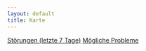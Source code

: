 ```yaml
---
layout: default
title: Karte
---
```


<a href="#" id="btn1" onClick="showDisruptionMarkers()" class="btn btn-md btn-secondary">Störungen (letzte 7 Tage)</a>
<a href="#" id="btn2" onClick="showFutureProblemMarkers()" class="btn btn-md btn-outline-secondary">Mögliche Probleme</a>

<div id="failureMap" style="height:600px;"></div>

<script>
    fetch("data/low_tele.json")
      .then(response => response.json())
      .then(json => setupPossibleFutureProblems(json));

  let map = L.map('failureMap').setView([47.320788, 8.064205], 11);

  L.tileLayer('https://{s}.tile.openstreetmap.org/{z}/{x}/{y}.png', {
      attribution: '&copy; <a href="https://www.openstreetmap.org/copyright">OpenStreetMap</a> contributors'
  }).addTo(map);

  let latlngs = [
    [47.30673582018146,8.05031330807258],
    [47.30809702928747,8.05063361789288],
    [47.30957344122759,8.05127060739907],
    [47.31091802115896,8.05127622168936],
    [47.31210882286143,8.05126324457229],
    [47.31386368110663,8.05176272691625],
    [47.31578581115923,8.05267703205103],
    [47.31754366324662,8.05253189263135],
    [47.31899997630777,8.05265964268196],
    [47.3198396038757,8.05282004922666],
    [47.32014101907607,8.05288291550981],
    [47.32095477803631,8.0530491311416],
    [47.32246862008699,8.05347456327568],
    [47.32415318883002,8.05404967276252],
    [47.32588773021185,8.05458738511436],
    [47.32788134010193,8.05457721461836],
    [47.3293198304607,8.05453436043397],
    [47.3298404956721,8.05455509413731],
    [47.33100595371387,8.05464721374064],
    [47.33277881691319,8.05447929743589],
    [47.33437258980015,8.05425402981157],
    [47.33550476572658,8.05424339223968],
    [47.33674529739524,8.05369142357477],
    [47.33799723131922,8.05355489223796],
    [47.33891113870513,8.05312735073321],
    [47.33918568031383,8.05299425550134],
    [47.33990873076037,8.0528935536384],
    [47.34109094638875,8.05327315960059],
    [47.34254331302941,8.05323848955326],
    [47.34371331022361,8.05257279758128],
    [47.34397526943035,8.05241229619851],
    [47.3450030270161,8.05176615616874],
    [47.34660018381647,8.05094245995317],
    [47.34837339519854,8.04994577621275],
    [47.35008431270265,8.04913198280035],
    [47.35142860883962,8.04821821610045],
    [47.35270674522961,8.04754108157486],
    [47.35393755369282,8.04702270316078],
    [47.35493785155821,8.0467429496125],
    [47.35556100040054,8.04653810043609],
    [47.35617659628527,8.04660228649943],
    [47.35657377072094,8.04670454341965],
    [47.35702191616622,8.04669336749925],
    [47.35806267358574,8.04634289251758],
    [47.35929369487501,8.04622087308634],
    [47.36063711968862,8.04625735470111],
    [47.36120217579578,8.04539122810928],
    [47.36142522014436,8.045011135045],
    [47.36235975517356,8.0434470016968],
    [47.36347331616328,8.04166455154443],
    [47.364565772623,8.04175006138238],
    [47.36496385106454,8.04245577058664],
    [47.36561207265341,8.0434090073843],
    [47.36685397121192,8.04413715548591],
    [47.36824380687276,8.04453656238103],
    [47.36910090995926,8.04449999132864],
    [47.36997403203275,8.04447823912567],
    [47.37093795019717,8.04561073186981],
    [47.37210974344551,8.04684068810407],
    [47.37344078905464,8.04805195422972],
    [47.37492424271611,8.04911976233187],
    [47.37588255752903,8.04938100715694],
    [47.37614034448476,8.04944408813717],
    [47.37726861200287,8.04971433724531],
    [47.37907055406035,8.0501624443085],
    [47.38097011478402,8.05063289718288],
    [47.38264015642211,8.0506761473405],
    [47.38361826507047,8.05054358070789],
    [47.38403937728627,8.05046226358082],
    [47.38546027275211,8.05016838867204],
    [47.38707611757317,8.04982560655162],
    [47.38842842693703,8.04990554057674],
    [47.3897291816811,8.05067430915012],
    [47.39055180725442,8.05167550074458],
    [47.39091401070633,8.05278460620167],
    [47.39102941437884,8.05319167729159],
    [47.39133862897466,8.05376661823295],
    [47.39177557351709,8.05466480927803],
    [47.39222167776447,8.05616240612538],
    [47.39280924783177,8.05891003068623],
    [47.39343199353953,8.06176844954462],
    [47.39373133211727,8.06474042092652],
    [47.39255269267865,8.06747513564097],
    [47.39081093872619,8.06877744358623],
    [47.38973686331783,8.06967515967098],
    [47.38918462071499,8.07018789630824],
    [47.38825132920788,8.07111623892363],
    [47.38681626380087,8.07266019186181],
    [47.38492302157893,8.07500759032985],
    [47.38299332584995,8.07789985433406],
    [47.38097802526742,8.08096714934507],
    [47.37899195965691,8.08396600146297],
    [47.37656434417264,8.08548955961722],
    [47.37391277775424,8.08552162917104],
    [47.37233003288645,8.0838212474109],
    [47.37127407630058,8.08230782467055],
    [47.37086664883684,8.08178478027889],
    [47.3703843009815,8.08120329291386],
    [47.36929657517122,8.08134833982215],
    [47.36849742934925,8.08292115077629],
    [47.36740509511122,8.08535333781406],
    [47.36589906319064,8.08828719866244],
    [47.36457556945048,8.09077068153954],
    [47.36391793239066,8.09236122136126],
    [47.36372198213525,8.09408954092021],
    [47.36322873993764,8.09648558959119],
    [47.3620739259143,8.09815141009207],
    [47.36164266084083,8.0990116426139],
    [47.36122173926172,8.09980041819902],
    [47.3599733201077,8.10201286968275],
    [47.35826484052326,8.10479809913339],
    [47.35666506214356,8.10638146397489],
    [47.35628906821943,8.10668895634117],
    [47.35544161514524,8.10737484107854],
    [47.35338756629394,8.10898009906772],
    [47.35081292521281,8.11092851838543],
    [47.34808187445391,8.11232004472354],
    [47.3454231148615,8.11279590033928],
    [47.34341423808999,8.11348473516597],
    [47.34134219995203,8.11413645529301],
    [47.33858125076442,8.11412315527626],
    [47.33575117958051,8.11344042632323],
    [47.33363319718907,8.11268545058387],
    [47.33195221483459,8.11359360006415],
    [47.3305649973982,8.11437409423302],
    [47.32955792305027,8.11446660267346],
    [47.32907564918396,8.11425733942914],
    [47.32812663824373,8.11388068132166],
    [47.32631160988453,8.11330388224988],
    [47.32404276486873,8.11313337451368],
    [47.32119447173499,8.11350936282343],
    [47.3183444693482,8.11280291896279],
    [47.31592666460143,8.11270755480122],
    [47.31463777568154,8.11303188521683],
    [47.31416070538434,8.11321466916002],
    [47.31318020166724,8.11356084967264],
    [47.31182000736646,8.11404643372371],
    [47.31057753988156,8.11474463551944],
    [47.30965067187173,8.11535035903028],
    [47.30880523384968,8.11574173427116],
    [47.30766738091358,8.11655596750647],
    [47.30646427723107,8.11760081557445],
    [47.30519584062286,8.11863327165807],
    [47.30339814368731,8.11992253602831],
    [47.3022874881008,8.12097163820935],
    [47.30100922510074,8.1227676547451],
    [47.29963971160309,8.12366313024339],
    [47.29881164280894,8.12408942388007],
    [47.29847226011616,8.12429240046183],
    [47.29746252958633,8.12491930130127],
    [47.29650129155437,8.12599804661712],
    [47.29500463328918,8.12691525160862],
    [47.29366109655721,8.12819975772474],
    [47.29230584639844,8.13048024733098],
    [47.29034018554388,8.1334609059607],
    [47.28817588620608,8.13625941819965],
    [47.28590450937242,8.13885111858115],
    [47.28350161691505,8.14043803649275],
    [47.28152676782504,8.14165397966492],
    [47.28040900122814,8.1428967272008],
    [47.28040781326494,8.14448075145275],
    [47.28058144034532,8.14493221927768],
    [47.28109986485167,8.1459148132441],
    [47.28242914590772,8.14696031639783],
    [47.28324206841565,8.14903631284007],
    [47.28320234252005,8.15109050461992],
    [47.2826418981432,8.15249188664811],
    [47.28221510821962,8.15321092755144],
    [47.28195666922045,8.15364667225015],
    [47.28092278023641,8.15522322224256],
    [47.27952464018738,8.15711230952733],
    [47.27776622291532,8.15948818289731],
    [47.27588602638598,8.16248326416715],
    [47.27459848458808,8.1652053517949],
    [47.27369217848405,8.16679204700081],
    [47.27310319352482,8.16766709455613],
    [47.27270986755017,8.16787571228317],
    [47.27227904758354,8.1680836591069],
    [47.27147231618843,8.16901624094871],
    [47.27034798019691,8.1708613525161],
    [47.26866853155505,8.17359479744894],
    [47.26656467445456,8.17642221606075],
    [47.26395860052357,8.17808216736521],
    [47.26127853551652,8.17941591747903],
    [47.25887182294873,8.18042979115173],
    [47.25734272431938,8.18140448320653],
    [47.25692286949249,8.18172216847051],
    [47.25580082011929,8.18252805989386],
    [47.25459831841017,8.1833527949083],
    [47.25422116969105,8.18361610250544],
    [47.25315794665116,8.18408995029801],
    [47.25143843953671,8.18435105043711],
    [47.25019889241107,8.18455266009042],
    [47.2497075201981,8.184626272724],
    [47.24832598586634,8.18531553790084],
    [47.24662640883412,8.18644350599011],
    [47.24483074443781,8.18762156520046],
    [47.24309813367947,8.18858959327674],
    [47.24201231922295,8.18897548505507],
    [47.24132572165443,8.18921018150488],
    [47.24075064211624,8.18941534393256]
  ];

  let polyline = L.polyline(latlngs, {color: 'black', smoothFactor: 0.25}).addTo(map);

  // zoom the map to the polyline
  map.fitBounds(polyline.getBounds());

  let disruptionData = [
    [47.30487034137401, 8.04946883884298, '2020-02-10 03:06:12', 'Stoerung: Zwangsbremse wurde aktiviert'],
    [47.30463778488183, 8.04936795918144, '2020-02-10 03:08:53', 'Stoerung: Zwangsbremse wurde aktiviert'],
    [47.30531711841573, 8.04966393509257, '2020-02-10 16:52:17', 'Stoerung: Zwangsbremse wurde aktiviert'],
    [47.24056912225743, 8.18948005268825, '2020-02-11 04:14:08', 'Stoerung: Zwangsbremse wurde aktiviert'],
    [47.24084052935401, 8.18938330065451, '2020-02-11 04:18:15', 'Stoerung: Zwangsbremse wurde aktiviert'],
    [47.24131088664542, 8.18921547476113, '2020-02-11 05:41:25', 'Stoerung: Zwangsbremse wurde aktiviert'],
    [47.33493682322066, 8.11325197868008, '2020-02-11 12:58:04', 'Stoerung: Zwangsbremse wurde aktiviert'],
    [47.24097666261870, 8.18933472871057, '2020-02-11 15:50:13', 'Stoerung: Zwangsbremse wurde aktiviert'],
    [47.30533077177571, 8.04967051641620, '2020-02-11 19:36:38', 'Stoerung: Zwangsbremse wurde aktiviert'],
    [47.24134579254899, 8.18920302004056, '2020-02-12 03:59:49', 'Stoerung: Zwangsbremse wurde aktiviert'],
    [47.24111105034746, 8.18928677803638, '2020-02-12 04:18:35', 'Stoerung: Zwangsbremse wurde aktiviert'],
    [47.30638152548883, 8.05017091633066, '2020-02-12 06:35:41', 'Stoerung: Zwangsbremse wurde aktiviert'],
    [47.24096270025727, 8.18933971059880, '2020-02-12 16:34:30', 'Stoerung: Zwangsbremse wurde aktiviert'],
    [47.30556943422742, 8.04980767192201, '2020-02-13 03:51:47', 'Stoerung: Zwangsbremse wurde aktiviert'],
    [47.30546857950056, 8.04973896735244, '2020-02-13 03:59:12', 'Stoerung: Zwangsbremse wurde aktiviert'],
    [47.30639104455441, 8.05017479750375, '2020-02-13 16:56:00', 'Stoerung: Zwangsbremse wurde aktiviert'],
    [47.24051239907072, 8.18950028480275, '2020-02-14 04:01:27', 'Stoerung: Zwangsbremse wurde aktiviert'],
    [47.24078904054791, 8.18940165554194, '2020-02-14 04:05:03', 'Stoerung: Zwangsbremse wurde aktiviert'],
    [47.24135364637729, 8.18920021772843, '2020-02-14 05:45:49', 'Stoerung: Zwangsbremse wurde aktiviert'],
    [47.31033155632842, 8.11501794497052, '2020-02-14 06:12:39', 'Stoerung: Linienleitertelegramme wurden erwartet, jedoch auf beiden Antennen keine empfangen.'],
    [47.24098364379941, 8.18933223776646, '2020-02-14 15:51:08', 'Stoerung: Zwangsbremse wurde aktiviert'],
    [47.30531711841573, 8.04966393509257, '2020-02-14 19:37:04', 'Stoerung: Zwangsbremse wurde aktiviert'],
    [47.24134928313935, 8.18920177456850, '2020-02-15 04:17:45', 'Stoerung: Zwangsbremse wurde aktiviert'],
    [47.24112675800406, 8.18928117341213, '2020-02-15 04:20:30', 'Stoerung: Zwangsbremse wurde aktiviert']
  ];

  let possibleFutureProblems;
  
  let setupPossibleFutureProblems = function(data) {
    for (const [key, value] of Object.entries(data)) {
      let rssi = Math.round((parseFloat(value.avg_rssi) + Number.EPSILON) * 10000) / 10000;

      futureProblemMarkers.push(
        L.marker([value.latitude, value.longitude])
        .bindPopup(`
          <b>Mögliches Problem erkannt</b><br>
          Erster Datenpunkt am ${value.first_incident} aufgezeichnet<br>
          Unterschreitungen der Grenze für Telegrams/sekunde:
          ${value.low_tele_incidents}<br>
          Durchschnittliche RSSI: ${rssi}
        `)
      )
    }
  }

  let disruptionMarkers = [];
  let futureProblemMarkers = [];

  for (let disruption of disruptionData) {
    disruptionMarkers.push(
      L.marker([disruption[0], disruption[1]])
       .addTo(map)
       .bindPopup(`${disruption[3]}<br>Zeitpunkt: ${disruption[2]}`)
    )
  }

  let disruptionMarkersVisible = true;
  let futureProblemMarkersVisible = false;

  let showFutureProblemMarkers = function() {
    if (disruptionMarkersVisible) {
      for(let marker of disruptionMarkers) {
        marker.remove();
      }
    }

    for(let marker of futureProblemMarkers) {
      marker.addTo(map);
    }
    
    disruptionMarkersVisible = false;
    futureProblemMarkersVisible = true;

    document.getElementById("btn2").classList.add('btn-secondary');
    document.getElementById("btn1").classList.remove('btn-secondary');

    document.getElementById("btn1").classList.add('btn-outline-secondary');
    document.getElementById("btn2").classList.remove('btn-outline-secondary');
  }

  let showDisruptionMarkers = function() {
    if (futureProblemMarkersVisible) {
      for(let marker of futureProblemMarkers) {
        marker.remove();
      }
    }

    for(let marker of disruptionMarkers) {
      marker.addTo(map);
    }

    disruptionMarkersVisible = true;
    futureProblemMarkersVisible = false;

    document.getElementById("btn1").classList.add('btn-secondary');
    document.getElementById("btn2").classList.remove('btn-secondary');

    document.getElementById("btn2").classList.add('btn-outline-secondary');
    document.getElementById("btn1").classList.remove('btn-outline-secondary');
  }
  
  L.circle([47.305, 8.05], {radius: 200, color: 'red'}).addTo(map)
   .bindPopup('<b>23</b> Störungen in den letzten 30 Tagen in diesem Bereich');

  L.circle([47.241, 8.1895], {radius: 200, color: 'red'}).addTo(map)
   .bindPopup('<b>14</b> Störungen in den letzten 30 Tagen in diesem Bereich');
</script>

